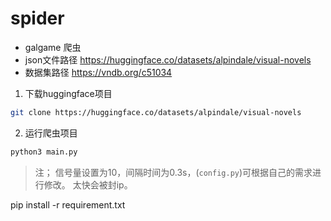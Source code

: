 # spider
- galgame 爬虫 
- json文件路径
https://huggingface.co/datasets/alpindale/visual-novels
- 数据集路径
https://vndb.org/c51034

1. 下载huggingface项目
```bash
git clone https://huggingface.co/datasets/alpindale/visual-novels
```

2. 运行爬虫项目
```bash
python3 main.py
```
> 注； 信号量设置为10，间隔时间为0.3s，(`config.py`)可根据自己的需求进行修改。
> 太快会被封ip。

pip install -r requirement.txt